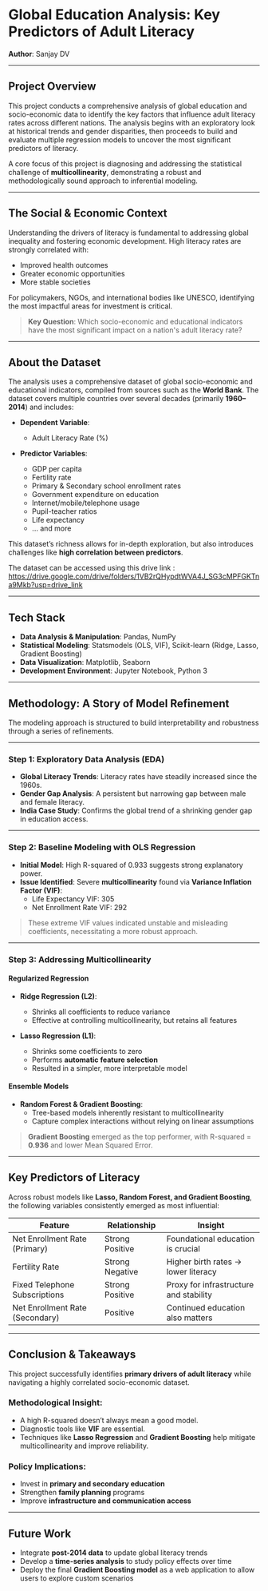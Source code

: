 # Global Education Analysis: Key Predictors of Adult Literacy  
**Author**: Sanjay DV

---

## Project Overview

This project conducts a comprehensive analysis of global education and socio-economic data to identify the key factors that influence adult literacy rates across different nations. The analysis begins with an exploratory look at historical trends and gender disparities, then proceeds to build and evaluate multiple regression models to uncover the most significant predictors of literacy.

A core focus of this project is diagnosing and addressing the statistical challenge of **multicollinearity**, demonstrating a robust and methodologically sound approach to inferential modeling.

---

## The Social & Economic Context

Understanding the drivers of literacy is fundamental to addressing global inequality and fostering economic development. High literacy rates are strongly correlated with:

- Improved health outcomes
- Greater economic opportunities
- More stable societies

For policymakers, NGOs, and international bodies like UNESCO, identifying the most impactful areas for investment is critical.

> **Key Question**: Which socio-economic and educational indicators have the most significant impact on a nation's adult literacy rate?

---

## About the Dataset

The analysis uses a comprehensive dataset of global socio-economic and educational indicators, compiled from sources such as the **World Bank**. The dataset covers multiple countries over several decades (primarily **1960–2014**) and includes:

- **Dependent Variable**:
  - Adult Literacy Rate (%)
  
- **Predictor Variables**:
  - GDP per capita
  - Fertility rate
  - Primary & Secondary school enrollment rates
  - Government expenditure on education
  - Internet/mobile/telephone usage
  - Pupil-teacher ratios
  - Life expectancy
  - ... and more

This dataset’s richness allows for in-depth exploration, but also introduces challenges like **high correlation between predictors**.

The dataset can be accessed using this drive link : https://drive.google.com/drive/folders/1VB2rQHypdtWVA4J_SG3cMPFGKTna9Mkb?usp=drive_link

---

## Tech Stack

- **Data Analysis & Manipulation**: Pandas, NumPy  
- **Statistical Modeling**: Statsmodels (OLS, VIF), Scikit-learn (Ridge, Lasso, Gradient Boosting)  
- **Data Visualization**: Matplotlib, Seaborn  
- **Development Environment**: Jupyter Notebook, Python 3

---

## Methodology: A Story of Model Refinement

The modeling approach is structured to build interpretability and robustness through a series of refinements.

---

### Step 1: Exploratory Data Analysis (EDA)

- **Global Literacy Trends**: Literacy rates have steadily increased since the 1960s.
- **Gender Gap Analysis**: A persistent but narrowing gap between male and female literacy.
- **India Case Study**: Confirms the global trend of a shrinking gender gap in education access.

---

### Step 2: Baseline Modeling with OLS Regression

- **Initial Model**: High R-squared of 0.933 suggests strong explanatory power.
- **Issue Identified**: Severe **multicollinearity** found via **Variance Inflation Factor (VIF)**:
  - Life Expectancy VIF: 305
  - Net Enrollment Rate VIF: 292

> These extreme VIF values indicated unstable and misleading coefficients, necessitating a more robust approach.

---

### Step 3: Addressing Multicollinearity

#### Regularized Regression

- **Ridge Regression (L2)**:
  - Shrinks all coefficients to reduce variance
  - Effective at controlling multicollinearity, but retains all features

- **Lasso Regression (L1)**:
  - Shrinks some coefficients to zero
  - Performs **automatic feature selection**
  - Resulted in a simpler, more interpretable model

#### Ensemble Models

- **Random Forest & Gradient Boosting**:
  - Tree-based models inherently resistant to multicollinearity
  - Capture complex interactions without relying on linear assumptions

> **Gradient Boosting** emerged as the top performer, with R-squared = **0.936** and lower Mean Squared Error.

---

## Key Predictors of Literacy

Across robust models like **Lasso, Random Forest, and Gradient Boosting**, the following variables consistently emerged as most influential:

| Feature                         | Relationship        | Insight |
|--------------------------------|---------------------|---------|
| Net Enrollment Rate (Primary)  | Strong Positive     | Foundational education is crucial |
| Fertility Rate                 | Strong Negative     | Higher birth rates → lower literacy |
| Fixed Telephone Subscriptions  | Strong Positive     | Proxy for infrastructure and stability |
| Net Enrollment Rate (Secondary)| Positive            | Continued education also matters |

---

## Conclusion & Takeaways

This project successfully identifies **primary drivers of adult literacy** while navigating a highly correlated socio-economic dataset.

### Methodological Insight:
- A high R-squared doesn’t always mean a good model.
- Diagnostic tools like **VIF** are essential.
- Techniques like **Lasso Regression** and **Gradient Boosting** help mitigate multicollinearity and improve reliability.

### Policy Implications:
- Invest in **primary and secondary education**
- Strengthen **family planning** programs
- Improve **infrastructure and communication access**

---

## Future Work

- Integrate **post-2014 data** to update global literacy trends
- Develop a **time-series analysis** to study policy effects over time
- Deploy the final **Gradient Boosting model** as a web application to allow users to explore custom scenarios
